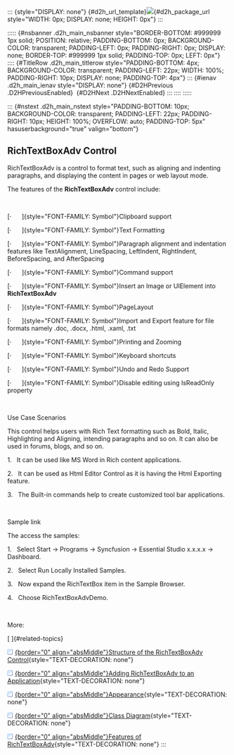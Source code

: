 ::: {style="DISPLAY: none"}
[](ms-xhelp:///?Id=d2h_url_template){#d2h_url_template}![](!package_url!){#d2h_package_url style="WIDTH: 0px; DISPLAY: none; HEIGHT: 0px"}
:::

::::: {#nsbanner .d2h_main_nsbanner style="BORDER-BOTTOM: #999999 1px solid; POSITION: relative; PADDING-BOTTOM: 0px; BACKGROUND-COLOR: transparent; PADDING-LEFT: 0px; PADDING-RIGHT: 0px; DISPLAY: none; BORDER-TOP: #999999 1px solid; PADDING-TOP: 0px; LEFT: 0px"}
:::: {#TitleRow .d2h_main_titlerow style="PADDING-BOTTOM: 4px; BACKGROUND-COLOR: transparent; PADDING-LEFT: 22px; WIDTH: 100%; PADDING-RIGHT: 10px; DISPLAY: none; PADDING-TOP: 4px"}
::: {#ienav .d2h_main_ienav style="DISPLAY: none"}
[](ms-xhelp:///?Id=e41d2414-c484-49b1-93f7-f85840e2095e){#D2HPrevious .D2HPreviousEnabled}  [](ms-xhelp:///?Id=64374b34-b3dc-4264-8ebf-4757c2c69789){#D2HNext .D2HNextEnabled}
:::
::::
:::::

::: {#nstext .d2h_main_nstext style="PADDING-BOTTOM: 10px; BACKGROUND-COLOR: transparent; PADDING-LEFT: 22px; PADDING-RIGHT: 10px; HEIGHT: 100%; OVERFLOW: auto; PADDING-TOP: 5px" hasuserbackground="true" valign="bottom"}
## RichTextBoxAdv Control

RichTextBoxAdv is a control to format text, such as aligning and indenting paragraphs, and displaying the content in pages or web layout mode.

The features of the **RichTextBoxAdv** control include:

 

[·      ]{style="FONT-FAMILY: Symbol"}Clipboard support

[·      ]{style="FONT-FAMILY: Symbol"}Text Formatting

[·      ]{style="FONT-FAMILY: Symbol"}Paragraph alignment and indentation features like TextAlignment, LineSpacing, LeftIndent, RightIndent, BeforeSpacing, and AfterSpacing

[·      ]{style="FONT-FAMILY: Symbol"}Command support

[·      ]{style="FONT-FAMILY: Symbol"}Insert an Image or UIElement into **RichTextBoxAdv**

[·      ]{style="FONT-FAMILY: Symbol"}PageLayout

[·      ]{style="FONT-FAMILY: Symbol"}Import and Export feature for file formats namely .doc, .docx, .html, .xaml, .txt

[·      ]{style="FONT-FAMILY: Symbol"}Printing and Zooming

[·      ]{style="FONT-FAMILY: Symbol"}Keyboard shortcuts

[·      ]{style="FONT-FAMILY: Symbol"}Undo and Redo Support

[·      ]{style="FONT-FAMILY: Symbol"}Disable editing using IsReadOnly property

 

Use Case Scenarios

This control helps users with Rich Text formatting such as Bold, Italic, Highlighting and Aligning, intending paragraphs and so on. It can also be used in forums, blogs, and so on.

1.   It can be used like MS Word in Rich content applications.

2.   It can be used as Html Editor Control as it is having the Html Exporting feature.

3.   The Built-in commands help to create customized tool bar applications.

 

Sample link

The access the samples:

1.   Select Start -\> Programs -\> Syncfusion -\> Essential Studio x.x.x.x -\> Dashboard.

2.   Select Run Locally Installed Samples.

3.   Now expand the RichTextBox item in the Sample Browser.

4.   Choose RichTextBoxAdvDemo.

 

More:

[ ]{#related-topics}

[![](../button.gif){border="0" align="absMiddle"}Structure of the RichTextBoxAdv Control](ms-xhelp:///?Id=64374b34-b3dc-4264-8ebf-4757c2c69789){style="TEXT-DECORATION: none"}

[![](../button.gif){border="0" align="absMiddle"}Adding RichTextBoxAdv to an Application](ms-xhelp:///?Id=7b470be8-2d1d-4344-a13e-87a3ea898c76){style="TEXT-DECORATION: none"}

[![](../button.gif){border="0" align="absMiddle"}Appearance](ms-xhelp:///?Id=def298ce-55bc-41be-a6bf-9601e198f910){style="TEXT-DECORATION: none"}

[![](../button.gif){border="0" align="absMiddle"}Class Diagram](ms-xhelp:///?Id=a15b0f9e-f402-4fb7-82ff-29344bc1ff34){style="TEXT-DECORATION: none"}

[![](../button.gif){border="0" align="absMiddle"}Features of RichTextBoxAdv](ms-xhelp:///?Id=e3c26267-7155-4535-969d-dad6cded59df){style="TEXT-DECORATION: none"}
:::
